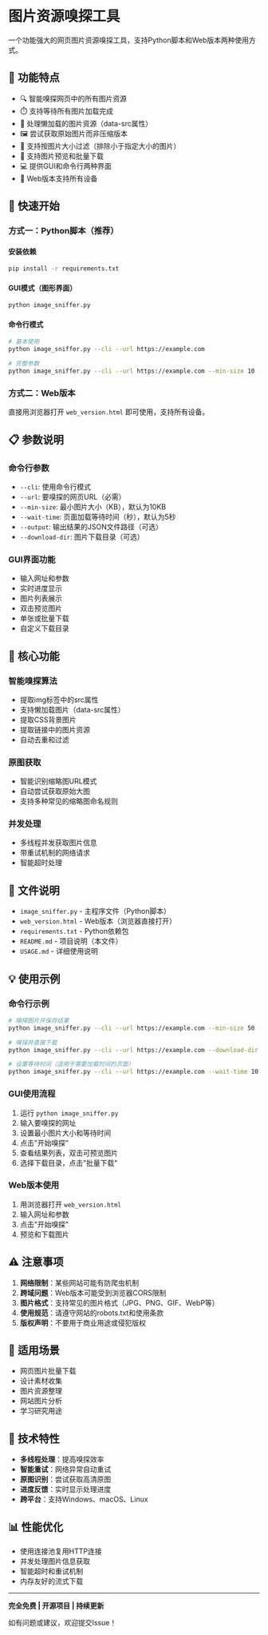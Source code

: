 # 图片资源嗅探工具

一个功能强大的网页图片资源嗅探工具，支持Python脚本和Web版本两种使用方式。

## 🌟 功能特点

- 🔍 智能嗅探网页中的所有图片资源
- ⏱️ 支持等待所有图片加载完成
- 🔄 处理懒加载的图片资源（data-src属性）
- 🖼️ 尝试获取原始图片而非压缩版本
- 📏 支持按图片大小过滤（排除小于指定大小的图片）
- 👀 支持图片预览和批量下载
- 💻 提供GUI和命令行两种界面
- 📱 Web版本支持所有设备

## 🚀 快速开始

### 方式一：Python脚本（推荐）

#### 安装依赖
```bash
pip install -r requirements.txt
```

#### GUI模式（图形界面）
```bash
python image_sniffer.py
```

#### 命令行模式
```bash
# 基本使用
python image_sniffer.py --cli --url https://example.com

# 完整参数
python image_sniffer.py --cli --url https://example.com --min-size 10 --wait-time 5 --output results.json --download-dir ./images
```

### 方式二：Web版本

直接用浏览器打开 `web_version.html` 即可使用，支持所有设备。

## 📋 参数说明

### 命令行参数
- `--cli`: 使用命令行模式
- `--url`: 要嗅探的网页URL（必需）
- `--min-size`: 最小图片大小（KB），默认为10KB
- `--wait-time`: 页面加载等待时间（秒），默认为5秒
- `--output`: 输出结果的JSON文件路径（可选）
- `--download-dir`: 图片下载目录（可选）

### GUI界面功能
- 输入网址和参数
- 实时进度显示
- 图片列表展示
- 双击预览图片
- 单张或批量下载
- 自定义下载目录

## 🔧 核心功能

### 智能嗅探算法
- 提取img标签中的src属性
- 支持懒加载图片（data-src属性）
- 提取CSS背景图片
- 提取链接中的图片资源
- 自动去重和过滤

### 原图获取
- 智能识别缩略图URL模式
- 自动尝试获取原始大图
- 支持多种常见的缩略图命名规则

### 并发处理
- 多线程并发获取图片信息
- 带重试机制的网络请求
- 智能超时处理

## 📁 文件说明

- `image_sniffer.py` - 主程序文件（Python脚本）
- `web_version.html` - Web版本（浏览器直接打开）
- `requirements.txt` - Python依赖包
- `README.md` - 项目说明（本文件）
- `USAGE.md` - 详细使用说明

## 💡 使用示例

### 命令行示例
```bash
# 嗅探图片并保存结果
python image_sniffer.py --cli --url https://example.com --min-size 50 --output images.json

# 嗅探并直接下载
python image_sniffer.py --cli --url https://example.com --download-dir ./downloads

# 设置等待时间（适用于需要加载时间的页面）
python image_sniffer.py --cli --url https://example.com --wait-time 10
```

### GUI使用流程
1. 运行 `python image_sniffer.py`
2. 输入要嗅探的网址
3. 设置最小图片大小和等待时间
4. 点击"开始嗅探"
5. 查看结果列表，双击可预览图片
6. 选择下载目录，点击"批量下载"

### Web版本使用
1. 用浏览器打开 `web_version.html`
2. 输入网址和参数
3. 点击"开始嗅探"
4. 预览和下载图片

## ⚠️ 注意事项

1. **网络限制**：某些网站可能有防爬虫机制
2. **跨域问题**：Web版本可能受到浏览器CORS限制
3. **图片格式**：支持常见的图片格式（JPG、PNG、GIF、WebP等）
4. **使用规范**：请遵守网站的robots.txt和使用条款
5. **版权声明**：不要用于商业用途或侵犯版权

## 🎯 适用场景

- 网页图片批量下载
- 设计素材收集
- 图片资源整理
- 网站图片分析
- 学习研究用途

## 🔧 技术特性

- **多线程处理**：提高嗅探效率
- **智能重试**：网络异常自动重试
- **原图识别**：尝试获取高清原图
- **进度反馈**：实时显示处理进度
- **跨平台**：支持Windows、macOS、Linux

## 📊 性能优化

- 使用连接池复用HTTP连接
- 并发处理图片信息获取
- 智能超时和重试机制
- 内存友好的流式下载

---

**完全免费 | 开源项目 | 持续更新**

如有问题或建议，欢迎提交Issue！